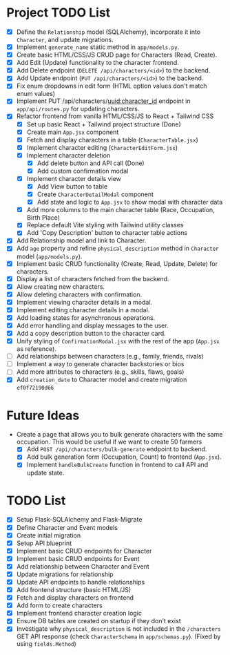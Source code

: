 # Project TODO List

- [x] Define the `Relationship` model (SQLAlchemy), incorporate it into `Character`, and update migrations.
- [x] Implement `generate_name` static method in `app/models.py`.
- [x] Create basic HTML/CSS/JS CRUD page for Characters (Read, Create).
- [x] Add Edit (Update) functionality to the character frontend.
- [x] Add Delete endpoint (`DELETE /api/characters/<id>`) to the backend.
- [x] Add Update endpoint (`PUT /api/characters/<id>`) to the backend.
- [x] Fix enum dropdowns in edit form (HTML option values don't match enum values)
- [x] Implement PUT /api/characters/<uuid:character_id> endpoint in `app/api/routes.py` for updating characters.
- [x] Refactor frontend from vanilla HTML/CSS/JS to React + Tailwind CSS
  - [x] Set up basic React + Tailwind project structure (Done)
  - [x] Create main `App.jsx` component
  - [x] Fetch and display characters in a table (`CharacterTable.jsx`)
  - [x] Implement character editing (`CharacterEditForm.jsx`)
  - [x] Implement character deletion
    - [x] Add delete button and API call (Done)
    - [x] Add custom confirmation modal
  - [x] Implement character details view
    - [x] Add View button to table
    - [x] Create `CharacterDetailModal` component
    - [x] Add state and logic to `App.jsx` to show modal with character data
  - [x] Add more columns to the main character table (Race, Occupation, Birth Place)
  - [x] Replace default Vite styling with Tailwind utility classes
  - [x] Add 'Copy Description' button to character table actions
- [x] Add Relationship model and link to Character.
- [x] Add `age` property and refine `physical_description` method in `Character` model (`app/models.py`).
- [x] Implement basic CRUD functionality (Create, Read, Update, Delete) for characters.
- [x] Display a list of characters fetched from the backend.
- [x] Allow creating new characters.
- [x] Allow deleting characters with confirmation.
- [x] Implement viewing character details in a modal.
- [x] Implement editing character details in a modal.
- [x] Add loading states for asynchronous operations.
- [x] Add error handling and display messages to the user.
- [x] Add a copy description button to the character card.
- [x] Unify styling of `ConfirmationModal.jsx` with the rest of the app (`App.jsx` as reference).
- [ ] Add relationships between characters (e.g., family, friends, rivals)
- [ ] Implement a way to generate character backstories or bios
- [ ] Add more attributes to characters (e.g., skills, flaws, goals)
- [x] Add `creation_date` to Character model and create migration `ef0f72190d66`

# Future Ideas

- Create a page that allows you to bulk generate characters with the same occupation. This would be useful if we want to create 50 farmers
  - [x] Add `POST /api/characters/bulk-generate` endpoint to backend.
  - [x] Add bulk generation form (Occupation, Count) to frontend (`App.jsx`).
  - [x] Implement `handleBulkCreate` function in frontend to call API and update state.

# TODO List

- [x] Setup Flask-SQLAlchemy and Flask-Migrate
- [x] Define Character and Event models
- [x] Create initial migration
- [x] Setup API blueprint
- [x] Implement basic CRUD endpoints for Character
- [x] Implement basic CRUD endpoints for Event
- [x] Add relationship between Character and Event
- [x] Update migrations for relationship
- [x] Update API endpoints to handle relationships
- [x] Add frontend structure (basic HTML/JS)
- [x] Fetch and display characters on frontend
- [x] Add form to create characters
- [x] Implement frontend character creation logic
- [x] Ensure DB tables are created on startup if they don't exist
- [x] Investigate why `physical_description` is not included in the `/characters` GET API response (check `CharacterSchema` in `app/schemas.py`). (Fixed by using `fields.Method`)
